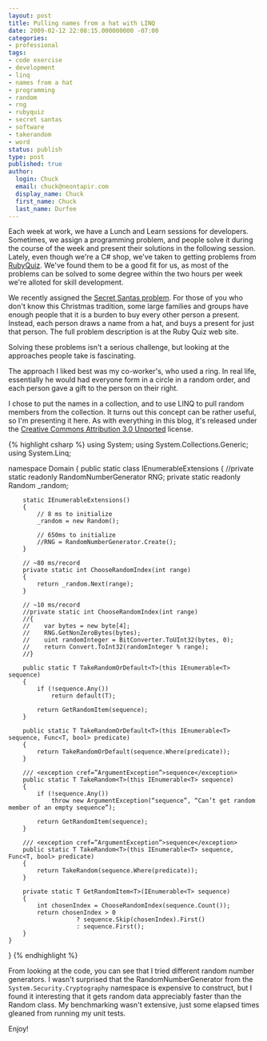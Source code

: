 ```yaml
---
layout: post
title: Pulling names from a hat with LINQ
date: 2009-02-12 22:08:15.000000000 -07:00
categories:
- professional
tags:
- code exercise
- development
- linq
- names from a hat
- programming
- random
- rng
- rubyquiz
- secret santas
- software
- takerandom
- word
status: publish
type: post
published: true
author:
  login: Chuck
  email: chuck@neontapir.com
  display_name: Chuck
  first_name: Chuck
  last_name: Durfee
---
```

Each week at work, we have a Lunch and Learn sessions for developers. Sometimes, we assign a programming problem, and people solve it during the course of the week and present their solutions in the following session. Lately, even though we're a C# shop, we've taken to getting problems from [RubyQuiz](http://rubyquiz.com/). We've found them to be a good fit for us, as most of the problems can be solved to some degree within the two hours per week we're alloted for skill development.

We recently assigned the [Secret Santas problem](http://rubyquiz.com/quiz2.html). For those of you who don't know this Christmas tradition, some large families and groups have enough people that it is a burden to buy every other person a present. Instead, each person draws a name from a hat, and buys a present for just that person. The full problem description is at the Ruby Quiz web site.

Solving these problems isn't a serious challenge, but looking at the approaches people take is fascinating.

The approach I liked best was my co-worker's, who used a ring. In real life, essentially he would had everyone form in a circle in a random order, and each person gave a gift to the person on their right.

I chose to put the names in a collection, and to use LINQ to pull random members from the collection. It turns out this concept can be rather useful, so I'm presenting it here. As with everything in this blog, it's released under the [Creative Commons Attribution 3.0 Unported](http://creativecommons.org/licenses/by/3.0/) license.

{% highlight csharp %}
using System;
using System.Collections.Generic;
using System.Linq;

namespace Domain
{
    public static class IEnumerableExtensions
    {
        //private static readonly RandomNumberGenerator RNG;
        private static readonly Random _random;

        static IEnumerableExtensions()
        {
            // 8 ms to initialize
            _random = new Random();

            // 650ms to initialize
            //RNG = RandomNumberGenerator.Create();
        }

        // ~80 ms/record
        private static int ChooseRandomIndex(int range)
        {
            return _random.Next(range);
        }

        // ~10 ms/record
        //private static int ChooseRandomIndex(int range)
        //{
        //    var bytes = new byte[4];
        //    RNG.GetNonZeroBytes(bytes);
        //    uint randomInteger = BitConverter.ToUInt32(bytes, 0);
        //    return Convert.ToInt32(randomInteger % range);
        //}

        public static T TakeRandomOrDefault<T>(this IEnumerable<T> sequence)
        {
            if (!sequence.Any())
                return default(T);

            return GetRandomItem(sequence);
        }

        public static T TakeRandomOrDefault<T>(this IEnumerable<T> sequence, Func<T, bool> predicate)
        {
            return TakeRandomOrDefault(sequence.Where(predicate));
        }

        /// <exception cref=”ArgumentException”>sequence</exception>
        public static T TakeRandom<T>(this IEnumerable<T> sequence)
        {
            if (!sequence.Any())
                throw new ArgumentException(“sequence”, “Can’t get random member of an empty sequence”);

            return GetRandomItem(sequence);
        }

        /// <exception cref=”ArgumentException”>sequence</exception>
        public static T TakeRandom<T>(this IEnumerable<T> sequence, Func<T, bool> predicate)
        {
            return TakeRandom(sequence.Where(predicate));
        }

        private static T GetRandomItem<T>(IEnumerable<T> sequence)
        {
            int chosenIndex = ChooseRandomIndex(sequence.Count());
            return chosenIndex > 0
                       ? sequence.Skip(chosenIndex).First()
                       : sequence.First();
        }
    }
}
{% endhighlight %}

From looking at the code, you can see that I tried different random number generators. I wasn't surprised that the RandomNumberGenerator from the `System.Security.Cryptography` namespace is expensive to construct, but I found it interesting that it gets random data appreciably faster than the Random class. My benchmarking wasn't extensive, just some elapsed times gleaned from running my unit tests.

Enjoy!
